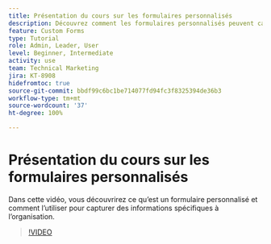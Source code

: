 ```yaml
---
title: Présentation du cours sur les formulaires personnalisés
description: Découvrez comment les formulaires personnalisés peuvent capturer des informations spécifiques à l’organisation.
feature: Custom Forms
type: Tutorial
role: Admin, Leader, User
level: Beginner, Intermediate
activity: use
team: Technical Marketing
jira: KT-8908
hidefromtoc: true
source-git-commit: bbdf99c6bc1be714077fd94fc3f8325394de36b3
workflow-type: tm+mt
source-wordcount: '37'
ht-degree: 100%

---
```


# Présentation du cours sur les formulaires personnalisés

Dans cette vidéo, vous découvrirez ce qu’est un formulaire personnalisé et comment l’utiliser pour capturer des informations spécifiques à l’organisation.

>[!VIDEO](https://video.tv.adobe.com/v/3432752/?quality=12&learn=on&enablevpops=1&captions=fre_fr)
